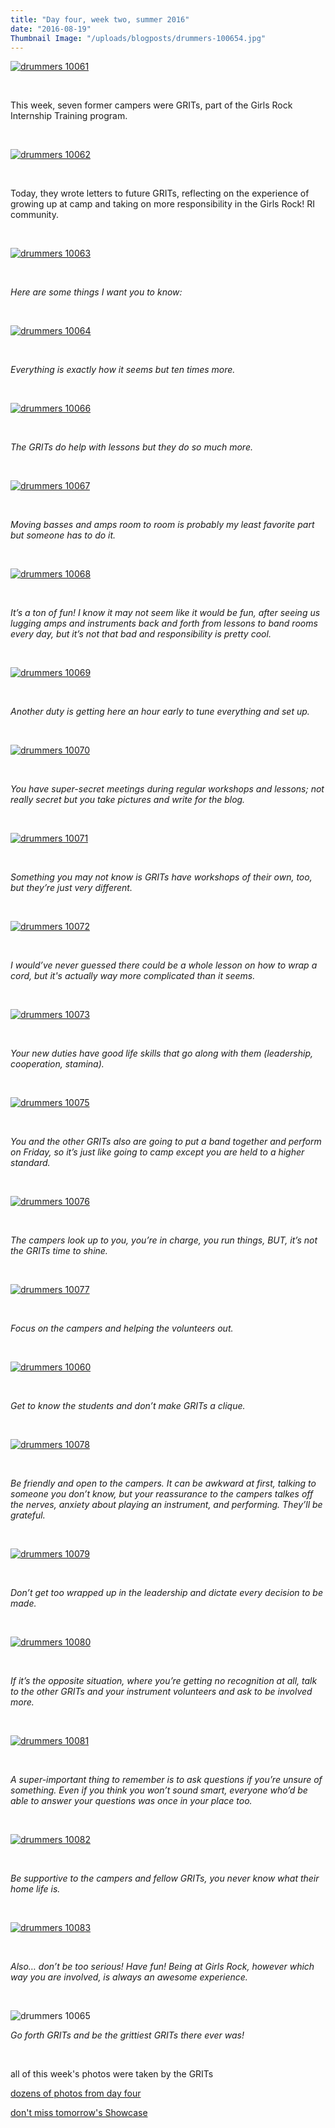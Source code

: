 ```yaml
---
title: "Day four, week two, summer 2016"
date: "2016-08-19"
Thumbnail Image: "/uploads/blogposts/drummers-100654.jpg"
---
```


[![drummers 10061](/uploads/blogposts/drummers-100612.jpg)](http://girlsrockri.org/wp-content/uploads/2016/08/drummers-100612.jpg)

 

This week, seven former campers were GRITs, part of the Girls Rock Internship Training program.

 

[![drummers 10062](/uploads/blogposts/drummers-100622.jpg)](http://girlsrockri.org/wp-content/uploads/2016/08/drummers-100622.jpg)

 

Today, they wrote letters to future GRITs, reflecting on the experience of growing up at camp and taking on more responsibility in the Girls Rock! RI community.

 

[![drummers 10063](/uploads/blogposts/drummers-100632.jpg)](http://girlsrockri.org/wp-content/uploads/2016/08/drummers-100632.jpg)

 

_Here are some things I want you to know:_

 

[![drummers 10064](/uploads/blogposts/drummers-100642.jpg)](http://girlsrockri.org/wp-content/uploads/2016/08/drummers-100642.jpg)

 

_Everything is exactly how it seems but ten times more._

 

[![drummers 10066](/uploads/blogposts/drummers-100662.jpg)](http://girlsrockri.org/wp-content/uploads/2016/08/drummers-100662.jpg)

 

_The GRITs do help with lessons but they do so much more._

 

[![drummers 10067](/uploads/blogposts/drummers-100672.jpg)](http://girlsrockri.org/wp-content/uploads/2016/08/drummers-100672.jpg)

 

_Moving basses and amps room to room is probably my least favorite part but someone has to do it._

 

[![drummers 10068](/uploads/blogposts/drummers-100682.jpg)](http://girlsrockri.org/wp-content/uploads/2016/08/drummers-100682.jpg)

 

_It’s a ton of fun! I know it may not seem like it would be fun, after seeing us lugging amps and instruments back and forth from lessons to band rooms every day, but it’s not that bad and responsibility is pretty cool._

 

[![drummers 10069](/uploads/blogposts/drummers-100692.jpg)](http://girlsrockri.org/wp-content/uploads/2016/08/drummers-100692.jpg)

 

_Another duty is getting here an hour early to tune everything and set up._

 

[![drummers 10070](/uploads/blogposts/drummers-100702.jpg)](http://girlsrockri.org/wp-content/uploads/2016/08/drummers-100702.jpg)

 

_You have super-secret meetings during regular workshops and lessons; not really secret but you take pictures and write for the blog._

 

[![drummers 10071](/uploads/blogposts/drummers-100713.jpg)](http://girlsrockri.org/wp-content/uploads/2016/08/drummers-100713.jpg)

 

_Something you may not know is GRITs have workshops of their own, too, but they’re just very different._

 

[![drummers 10072](/uploads/blogposts/drummers-10072.jpg)](http://girlsrockri.org/wp-content/uploads/2016/08/drummers-10072.jpg)

 

_I would’ve never guessed there could be a whole lesson on how to wrap a cord, but it's actually way more complicated than it seems._

 

[![drummers 10073](/uploads/blogposts/drummers-10073.jpg)](http://girlsrockri.org/wp-content/uploads/2016/08/drummers-10073.jpg)

 

_Your new duties have good life skills that go along with them (leadership, cooperation, stamina)._

 

[![drummers 10075](/uploads/blogposts/drummers-10075.jpg)](http://girlsrockri.org/wp-content/uploads/2016/08/drummers-10075.jpg)

 

_You and the other GRITs also are going to put a band together and perform on Friday, so it’s just like going to camp except you are held to a higher standard._

 

[![drummers 10076](/uploads/blogposts/drummers-10076.jpg)](http://girlsrockri.org/wp-content/uploads/2016/08/drummers-10076.jpg)

 

_The campers look up to you, you’re in charge, you run things, BUT, it’s not the GRITs time to shine._

 

[![drummers 10077](/uploads/blogposts/drummers-10077.jpg)](http://girlsrockri.org/wp-content/uploads/2016/08/drummers-10077.jpg)

 

_Focus on the campers and helping the volunteers out._

 

[![drummers 10060](/uploads/blogposts/drummers-100601.jpg)](http://girlsrockri.org/wp-content/uploads/2016/08/drummers-100601.jpg)

 

_Get to know the students and don’t make GRITs a clique._

 

[![drummers 10078](/uploads/blogposts/drummers-10078.jpg)](http://girlsrockri.org/wp-content/uploads/2016/08/drummers-10078.jpg)

 

_Be friendly and open to the campers. It can be awkward at first, talking to someone you don’t know, but your reassurance to the campers talkes off the nerves, anxiety about playing an instrument, and performing. They’ll be grateful._

 

[![drummers 10079](/uploads/blogposts/drummers-10079.jpg)](http://girlsrockri.org/wp-content/uploads/2016/08/drummers-10079.jpg)

 

_Don’t get too wrapped up in the leadership and dictate every decision to be made._

 

[![drummers 10080](/uploads/blogposts/drummers-10080.jpg)](http://girlsrockri.org/wp-content/uploads/2016/08/drummers-10080.jpg)

 

_If it’s the opposite situation, where you’re getting no recognition at all, talk to the other GRITs and your instrument volunteers and ask to be involved more._

 

[![drummers 10081](/uploads/blogposts/drummers-10081.jpg)](http://girlsrockri.org/wp-content/uploads/2016/08/drummers-10081.jpg)

 

_A super-important thing to remember is to ask questions if you’re unsure of something. Even if you think you won’t sound smart, everyone who’d be able to answer your questions was once in your place too._

 

[![drummers 10082](/uploads/blogposts/drummers-10082.jpg)](http://girlsrockri.org/wp-content/uploads/2016/08/drummers-10082.jpg)

 

_Be supportive to the campers and fellow GRITs, you never know what their home life is._

 

[![drummers 10083](/uploads/blogposts/drummers-10083.jpg)](http://girlsrockri.org/wp-content/uploads/2016/08/drummers-10083.jpg)

 

_Also… don’t be too serious! Have fun! Being at Girls Rock, however which way you are involved, is always an awesome experience._

 

![drummers 10065](/uploads/blogposts/drummers-100652.jpg)

_Go forth GRITs and be the grittiest GRITs there ever was!_

 

all of this week's photos were taken by the GRITs

[dozens of photos from day four](https://www.flickr.com/photos/girlsrockri/albums/72157671461110250)

[don't miss tomorrow's Showcase](https://www.facebook.com/events/1072819902797658/)
